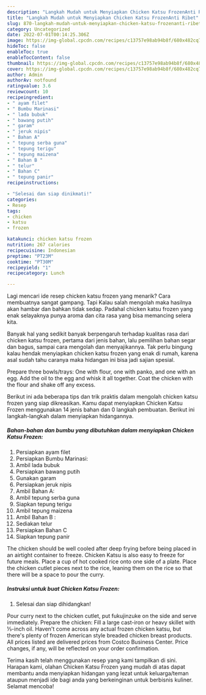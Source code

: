 ```yaml
---
description: "Langkah Mudah untuk Menyiapkan Chicken Katsu FrozenAnti Ribet"
title: "Langkah Mudah untuk Menyiapkan Chicken Katsu FrozenAnti Ribet"
slug: 870-langkah-mudah-untuk-menyiapkan-chicken-katsu-frozenanti-ribet
category: Uncategorized
date: 2022-07-01T00:14:25.306Z
image: https://img-global.cpcdn.com/recipes/c13757e98ab94b8f/680x482cq70/chicken-katsu-frozen-foto-resep-utama.jpg
hideToc: false
enableToc: true
enableTocContent: false
thumbnail: https://img-global.cpcdn.com/recipes/c13757e98ab94b8f/680x482cq70/chicken-katsu-frozen-foto-resep-utama.jpg
cover: https://img-global.cpcdn.com/recipes/c13757e98ab94b8f/680x482cq70/chicken-katsu-frozen-foto-resep-utama.jpg
author: Admin
authorAv: notfound
ratingvalue: 3.6
reviewcount: 10
recipeingredient:
- " ayam filet"
- " Bumbu Marinasi"
- " lada bubuk"
- " bawang putih"
- " garam"
- " jeruk nipis"
- " Bahan A"
- " tepung serba guna"
- " tepung terigu"
- " tepung maizena"
- " Bahan B "
- " telur"
- " Bahan C"
- " tepung panir"
recipeinstructions:

- "Selesai dan siap dinikmati!"
categories:
- Resep
tags:
- chicken
- katsu
- frozen

katakunci: chicken katsu frozen 
nutrition: 267 calories
recipecuisine: Indonesian
preptime: "PT23M"
cooktime: "PT30M"
recipeyield: "1"
recipecategory: Lunch

---
```



Lagi mencari ide resep chicken katsu frozen yang menarik? Cara membuatnya sangat gampang. Tapi Kalau salah mengolah maka hasilnya akan hambar dan bahkan tidak sedap. Padahal chicken katsu frozen yang enak selayaknya punya aroma dan cita rasa yang bisa memancing selera kita.


Banyak hal yang sedikit banyak berpengaruh terhadap kualitas rasa dari chicken katsu frozen, pertama dari jenis bahan, lalu pemilihan bahan segar dan bagus, sampai cara mengolah dan menyajikannya. Tak perlu bingung kalau hendak menyiapkan chicken katsu frozen yang enak di rumah, karena asal sudah tahu caranya maka hidangan ini bisa jadi sajian spesial.

Prepare three bowls/trays: One with flour, one with panko, and one with an egg. Add the oil to the egg and whisk it all together. Coat the chicken with the flour and shake off any excess.


Berikut ini ada beberapa tips dan trik praktis dalam mengolah chicken katsu frozen yang siap dikreasikan. Kamu dapat menyiapkan Chicken Katsu Frozen menggunakan 14 jenis bahan dan 0 langkah pembuatan. Berikut ini langkah-langkah dalam menyiapkan hidangannya.

<!--inarticleads1-->

##### Bahan-bahan dan bumbu yang dibutuhkan dalam menyiapkan Chicken Katsu Frozen:

1. Persiapkan  ayam filet
1. Persiapkan  Bumbu Marinasi:
1. Ambil  lada bubuk
1. Persiapkan  bawang putih
1. Gunakan  garam
1. Persiapkan  jeruk nipis
1. Ambil  Bahan A:
1. Ambil  tepung serba guna
1. Siapkan  tepung terigu
1. Ambil  tepung maizena
1. Ambil  Bahan B :
1. Sediakan  telur
1. Persiapkan  Bahan C
1. Siapkan  tepung panir


The chicken should be well cooled after deep frying before being placed in an airtight container to freeze. Chicken Katsu is also easy to freeze for future meals. Place a cup of hot cooked rice onto one side of a plate. Place the chicken cutlet pieces next to the rice, leaning them on the rice so that there will be a space to pour the curry. 

<!--inarticleads2-->

##### Instruksi untuk buat Chicken Katsu Frozen:


1. Selesai dan siap dihidangkan!

Pour curry next to the chicken cutlet, put fukujinzuke on the side and serve immediately. Prepare the chicken: Fill a large cast-iron or heavy skillet with ⅓-inch oil. Haven&#39;t come across any actual frozen chicken katsu, but there&#39;s plenty of frozen American style breaded chicken breast products. All prices listed are delivered prices from Costco Business Center. Price changes, if any, will be reflected on your order confirmation. 

Terima kasih telah menggunakan resep yang kami tampilkan di sini. Harapan kami, olahan Chicken Katsu Frozen yang mudah di atas dapat membantu anda menyiapkan hidangan yang lezat untuk keluarga/teman ataupun menjadi ide bagi anda yang berkeinginan untuk berbisnis kuliner. Selamat mencoba!
